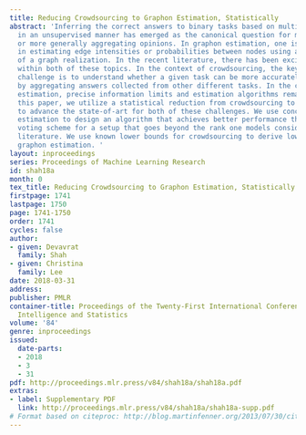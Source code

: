 ```yaml
---
title: Reducing Crowdsourcing to Graphon Estimation, Statistically
abstract: 'Inferring the correct answers to binary tasks based on multiple noisy answers
  in an unsupervised manner has emerged as the canonical question for micro-task crowdsourcing
  or more generally aggregating opinions. In graphon estimation, one is interested
  in estimating edge intensities or probabilities between nodes using a single snapshot
  of a graph realization. In the recent literature, there has been exciting development
  within both of these topics. In the context of crowdsourcing, the key intellectual
  challenge is to understand whether a given task can be more accurately denoised
  by aggregating answers collected from other different tasks. In the context of graphon
  estimation, precise information limits and estimation algorithms remain of interest.   In
  this paper, we utilize a statistical reduction from crowdsourcing to graphon estimation
  to advance the state-of-art for both of these challenges. We use concepts from graphon
  estimation to design an algorithm that achieves better performance than the majority
  voting scheme for a setup that goes beyond the rank one models considered in the
  literature. We use known lower bounds for crowdsourcing to derive lower bounds for
  graphon estimation. '
layout: inproceedings
series: Proceedings of Machine Learning Research
id: shah18a
month: 0
tex_title: Reducing Crowdsourcing to Graphon Estimation, Statistically
firstpage: 1741
lastpage: 1750
page: 1741-1750
order: 1741
cycles: false
author:
- given: Devavrat
  family: Shah
- given: Christina
  family: Lee
date: 2018-03-31
address: 
publisher: PMLR
container-title: Proceedings of the Twenty-First International Conference on Artficial
  Intelligence and Statistics
volume: '84'
genre: inproceedings
issued:
  date-parts:
  - 2018
  - 3
  - 31
pdf: http://proceedings.mlr.press/v84/shah18a/shah18a.pdf
extras:
- label: Supplementary PDF
  link: http://proceedings.mlr.press/v84/shah18a/shah18a-supp.pdf
# Format based on citeproc: http://blog.martinfenner.org/2013/07/30/citeproc-yaml-for-bibliographies/
---
```

